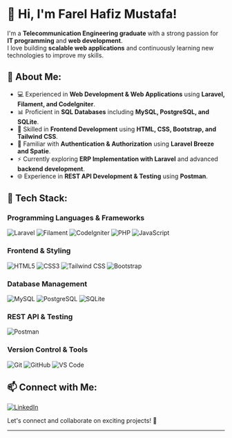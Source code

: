 # 👋 Hi, I'm Farel Hafiz Mustafa!
I'm a **Telecommunication Engineering graduate** with a strong passion for **IT programming** and **web development**.  
I love building **scalable web applications** and continuously learning new technologies to improve my skills.

## 🚀 About Me:
- 💻 Experienced in **Web Development & Web Applications** using **Laravel, Filament, and CodeIgniter**.
- 📊 Proficient in **SQL Databases** including **MySQL, PostgreSQL, and SQLite**.
- 🎨 Skilled in **Frontend Development** using **HTML, CSS, Bootstrap, and Tailwind CSS**.
- 🔐 Familiar with **Authentication & Authorization** using **Laravel Breeze and Spatie**.
- ⚡ Currently exploring **ERP Implementation with Laravel** and advanced **backend development**.
- 🌐 Experience in **REST API Development & Testing** using **Postman**.

## 🔧 Tech Stack:
### **Programming Languages & Frameworks**  
![Laravel](https://img.shields.io/badge/Laravel-FF2D20?style=flat-square&logo=laravel&logoColor=white)
![Filament](https://img.shields.io/badge/Filament-312E81?style=flat-square&logo=laravel&logoColor=white)
![CodeIgniter](https://img.shields.io/badge/CodeIgniter-EF4223?style=flat-square&logo=codeigniter&logoColor=white)
![PHP](https://img.shields.io/badge/PHP-777BB4?style=flat-square&logo=php&logoColor=white)
![JavaScript](https://img.shields.io/badge/JavaScript-F7DF1E?style=flat-square&logo=javascript&logoColor=black)

### **Frontend & Styling**  
![HTML5](https://img.shields.io/badge/HTML5-E34F26?style=flat-square&logo=html5&logoColor=white)
![CSS3](https://img.shields.io/badge/CSS3-1572B6?style=flat-square&logo=css3&logoColor=white)
![Tailwind CSS](https://img.shields.io/badge/Tailwind%20CSS-38B2AC?style=flat-square&logo=tailwind-css&logoColor=white)
![Bootstrap](https://img.shields.io/badge/Bootstrap-7952B3?style=flat-square&logo=bootstrap&logoColor=white)

### **Database Management**  
![MySQL](https://img.shields.io/badge/MySQL-4479A1?style=flat-square&logo=mysql&logoColor=white)
![PostgreSQL](https://img.shields.io/badge/PostgreSQL-316192?style=flat-square&logo=postgresql&logoColor=white)
![SQLite](https://img.shields.io/badge/SQLite-003B57?style=flat-square&logo=sqlite&logoColor=white)

### **REST API & Testing**  
![Postman](https://img.shields.io/badge/Postman-FF6C37?style=flat-square&logo=postman&logoColor=white)

### **Version Control & Tools**  
![Git](https://img.shields.io/badge/Git-F05032?style=flat-square&logo=git&logoColor=white)
![GitHub](https://img.shields.io/badge/GitHub-181717?style=flat-square&logo=github&logoColor=white)
![VS Code](https://img.shields.io/badge/VS%20Code-007ACC?style=flat-square&logo=visual-studio-code&logoColor=white)


## 📫 Connect with Me:
[![LinkedIn](https://img.shields.io/badge/LinkedIn-Profile-blue)](https://www.linkedin.com/in/farel-hafiz-mustafa-2a33ba279)  

Let's connect and collaborate on exciting projects! 🚀

---
